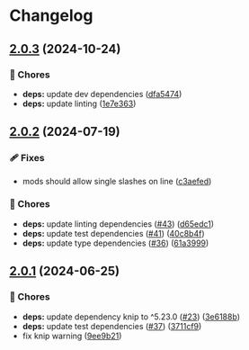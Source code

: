 # Changelog

## [2.0.3](https://github.com/voxpelli/linemod-core/compare/v2.0.2...v2.0.3) (2024-10-24)


### 🧹 Chores

* **deps:** update dev dependencies ([dfa5474](https://github.com/voxpelli/linemod-core/commit/dfa547489b0e01d97172e4198e38084aa42731e7))
* **deps:** update linting ([1e7e363](https://github.com/voxpelli/linemod-core/commit/1e7e363dd4f3bfcda2715d54235524daba7e7d44))

## [2.0.2](https://github.com/voxpelli/linemod-core/compare/v2.0.1...v2.0.2) (2024-07-19)


### 🩹 Fixes

* mods should allow single slashes on line ([c3aefed](https://github.com/voxpelli/linemod-core/commit/c3aefed58bad1486cc72a6dbfbecb9db8a79069b))


### 🧹 Chores

* **deps:** update linting dependencies ([#43](https://github.com/voxpelli/linemod-core/issues/43)) ([d65edc1](https://github.com/voxpelli/linemod-core/commit/d65edc1a533438b074a0708bdaef205c335ac6b9))
* **deps:** update test dependencies ([#41](https://github.com/voxpelli/linemod-core/issues/41)) ([40c8b4f](https://github.com/voxpelli/linemod-core/commit/40c8b4f43af744f865c04aaf0408b8da9118eae4))
* **deps:** update type dependencies ([#36](https://github.com/voxpelli/linemod-core/issues/36)) ([61a3999](https://github.com/voxpelli/linemod-core/commit/61a3999e055ff7b08be1007243f63fabb674919c))

## [2.0.1](https://github.com/voxpelli/linemod-core/compare/v2.0.0...v2.0.1) (2024-06-25)


### 🧹 Chores

* **deps:** update dependency knip to ^5.23.0 ([#23](https://github.com/voxpelli/linemod-core/issues/23)) ([3e6188b](https://github.com/voxpelli/linemod-core/commit/3e6188ba2ecf84dbdb87a9b40e3ca39bbcc970b0))
* **deps:** update test dependencies ([#37](https://github.com/voxpelli/linemod-core/issues/37)) ([3711cf9](https://github.com/voxpelli/linemod-core/commit/3711cf95bf89cddb52071d55db34545c0ee1ad30))
* fix knip warning ([9ee9b21](https://github.com/voxpelli/linemod-core/commit/9ee9b2140f8ea21cc8f600b7139305fb354a1fd2))
